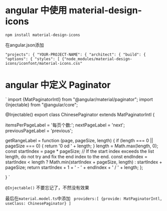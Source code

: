 # angular 中使用 material-design-icons

`npm install material-design-icons`

在angular.json添加

`"projects": { "YOUR-PROJECT-NAME": { "architect": { "build": { "options": { "styles": [ {"node_modules/material-design-icons/iconfont/material-icons.css"`

# angular 中定义 Paginator

`
import {MatPaginatorIntl} from "@angular/material/paginator";
import {Injectable} from "@angular/core";

@Injectable()
export class ChinesePaginator extends MatPaginatorIntl {


  itemsPerPageLabel = '每页个数:';
  nextPageLabel     = 'next';
  previousPageLabel = 'previous';

  getRangeLabel = function (page, pageSize, length) {
    if (length === 0 || pageSize === 0) {
      return '0 od ' + length;
    }
    length = Math.max(length, 0);
    const startIndex = page * pageSize;
    // If the start index exceeds the list length, do not try and fix the end index to the end.
    const endIndex = startIndex < length ?
      Math.min(startIndex + pageSize, length) :
      startIndex + pageSize;
    return startIndex + 1 + ' - ' + endIndex + ' / ' + length;
  };
  
}
`

`@Injectable()` 不要忘记了，不然没有效果

最后在`material.model.ts`中添加
`  providers:[
    {provide: MatPaginatorIntl, useClass: ChinesePaginator}
  ]
`
